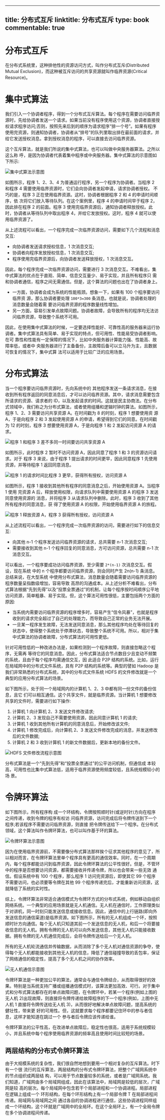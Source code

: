 
---
title: 分布式互斥
linktitle: 分布式互斥
type: book
commentable: true
---

# 分布式互斥

在分布式系统里，这种排他性的资源访问方式，叫作分布式互斥(Distributed Mutual Exclusion)，而这种被互斥访问的共享资源就叫作临界资源(Critical Resource)。

# 集中式算法

我们引入一个协调者程序，得到一个分布式互斥算法。每个程序在需要访问临界资源时，先给协调者发送一个请求。如果当前没有程序使用这个资源，协调者直接授权请求程序访问;否则，按照先来后到的顺序为请求程序“排一个号”。如果有程序使用完资源，则通知协调者，协调者从“排号”的队列里取出排在最前面的请求，并给它发送授权消息。拿到授权消息的程序，可以直接去访问临界资源。

这个互斥算法，就是我们所说的集中式算法，也可以叫做中央服务器算法。之所以这么称 呼，是因为协调者代表着集中程序或中央服务器。集中式算法的示意图如下所示:

![集中式算法示意图](https://pic.imgdb.cn/item/6061cd118322e6675c0b23b7.jpg)

如图所示，程序 1、2、3、4 为普通运行程序，另一个程序为协调者。当程序 2 和程序 4 需要使用临界资源时，它们会向协调者发起申请，请求协调者授权。
不巧的是，程序 3 正在使用临界资源。这时，协调者根据程序 2 和 4 的申请时间顺序，依 次将它们放入等待队列。在这个案例里，程序 4 的申请时间早于程序 2，因此排在程序 2 的前面。程序 3 使用完临界资源后，通知协调者释放授权。此时，协调者从等待队列中取出程序 4，并给它发放授权。这时，程序 4 就可以使用临界资源了。

从上述流程可以看出，一个程序完成一次临界资源访问，需要如下几个流程和消息交互:

- 向协调者发送请求授权信息，1 次消息交互;
- 协调者向程序发放授权信息，1 次消息交互;
- 程序使用完临界资源后，向协调者发送释放授权，1 次消息交互。

因此，每个程序完成一次临界资源访问，需要进行 3 次消息交互。不难看出，集中式算法的优点在于直观、简单、信息交互量少、易于实现，并且所有程序只
需和协调者通信，程序之间无需通信。但是，这个算法的问题也出在了协调者身上。

- 一方面，协调者会成为系统的性能瓶颈。想象一下，如果有 100 个程序要访问临界资 源，那么协调者要处理 `100*3=300` 条消息。也就是说，协调者处理的消息数量会随着需 要访问临界资源的程序数量线性增加。
- 另一方面，容易引发单点故障问题。协调者故障，会导致所有的程序均无法访问临界资源，导致整个系统不可用。

因此，在使用集中式算法的时候，一定要选择性能好、可靠性高的服务器来运行协调者。集中式算法具有简单、易于实现的特点，但可用性、性能易受协调者影响。在可 靠性和性能有一定保障的情况下，比如中央服务器计算能力强、性能高、故障率低，或者中 央服务器进行了主备备份，主故障后备可以立马升为主，且数据可恢复的情况下，集中式算 法可以适用于比较广泛的应用场景。

# 分布式算法

当一个程序要访问临界资源时，先向系统中的 其他程序发送一条请求消息，在接收到所有程序返回的同意消息后，才可以访问临界资源。其中，请求消息需要包含所请求的资源、请求者的 ID，以及发起请求的时间。这就是民主协商法。在分布式领域中，我们称之为分布式算法，或者使用组播和逻辑时钟的算法。如图所示，程序 1、2、3 需要访问共享资源 A。在时间戳为 8 的时刻，程序 1 想要使用资 源 A，于是向程序 2 和 3 发起使用资源 A 的申请，希望得到它们的同意。在时间戳为 12 的时刻，程序 3 想要使用资源 A，于是向程序 1 和 2 发起访问资源 A 的请求。

![程序 1 和程序 3 差不多同一时间要访问共享资源 A](https://pic.imgdb.cn/item/6061cf418322e6675c0d6e74.jpg)

如图所示，此时程序 2 暂时不访问资源 A，因此同意了程序 1 和 3 的资源访问请求。对于 程序 3 来说，由于程序 1 提出请求的时间更早，因此同意程序 1 先使用资源，并等待程序 1 返回同意消息。

![程序 1 的请求时间比程序 3 更早，获得所有授权，访问资源 A](https://pic.imgdb.cn/item/6061cfbe8322e6675c0e3779.jpg)

如图所示，程序 1 接收到其他所有程序的同意消息之后，开始使用资源 A。当程序 1 使用 完资源 A 后，释放使用权限，向请求队列中需要使用资源 A 的程序 3 发送同意使用资源的 消息，并将程序 3 从请求队列中删除。此时，程序 3 收到了其他所有程序的同意消息，获 得了使用资源 A 的权限，开始使用临界资源 A 的旅程。

![程序 1 释放资源 A，程序 3 获得所有授权，访问资源 A](https://pic.imgdb.cn/item/6061d0048322e6675c0f265a.jpg)

从上述流程可以看出，一个程序完成一次临界资源的访问，需要进行如下的信息交互:

- 向其他 n-1 个程序发送访问临界资源的请求，总共需要 n-1 次消息交互;
- 需要接收到其他 n-1 个程序回复的同意消息，方可访问资源，总共需要 n-1 次消息交互。

可以看出，一个程序要成功访问临界资源，至少需要 `2*(n-1)` 次消息交互。假设，现在系统 中的 n 个程序都要访问临界资源，则会同时产生 2n(n-1) 条消息。总结来说，在大型系统 中使用分布式算法，消息数量会随着需要访问临界资源的程序数量呈指数级增加，容易导致 高昂的沟通成本。从上述分析不难看出，分布式算法根据“先到先得”以及“投票全票通过”的机制，让每个程序按时间顺序公平地访问资源，简单粗暴、易于实现。但，这个算法可用性很低，主要包括两个方面的原因:

- 当系统内需要访问临界资源的程序增多时，容易产生“信令风暴”，也就是程序收到的请求完全超过了自己的处理能力，而导致自己正常的业务无法开展。
- 一旦某一程序发生故障，无法发送同意消息，那么其他程序均处在等待回复的状态中，使得整个系统处于停滞状态，导致整个系统不可用。所以，相对于集中式算法的协调者故障，分布式算法的可用性更低。

针对可用性低的一种改进办法是，如果检测到一个程序故障，则直接忽略这个程序，无需再 等待它的同意消息。因此，分布式算法适合节点数目少且变动不频繁的系统，且由于每个程序均需通信交互，因 此适合 P2P 结构的系统。比如，运行在局域网中的分布式文件系统，具有 P2P 结构的系统等。典型的譬如 Hadoop 是我们非常熟悉的分布式系统，其中的分布式文件系统 HDFS 的文件修改就是一个典型的应用分布式算法的场景。

如下图所示，处于同一个局域网内的计算机 1、2、3 中都有同一份文件的备份信息，且它 们可以相互通信。这个共享文件，就是临界资源。当计算机 1 想要修改共享的文件时，需要进行如下操作:

1. 计算机 1 向计算机 2、3 发送文件修改请求;
2. 计算机 2、3 发现自己不需要使用资源，因此同意计算机 1 的请求;
3. 计算机 1 收到其他所有计算机的同意消息后，开始修改该文件;
4. 计算机 1 修改完成后，向计算机 2、3 发送文件修改完成的消息，并发送修改后的文件数据;
5. 计算机 2 和 3 收到计算机 1 的新文件数据后，更新本地的备份文件。

![HDFS 文件修改流程示意图](https://pic.imgdb.cn/item/6061d1358322e6675c114d76.jpg)

分布式算法是一个“先到先得”和“投票全票通过”的公平访问机制，但通信成 本较高，可用性也比集中式算法低，适用于临界资源使用频度较低，且系统规模较小的场 景。

# 令牌环算法

如下图所示，所有程序构 成一个环结构，令牌按照顺时针(或逆时针)方向在程序之间传递，收到令牌的程序有权访 问临界资源，访问完成后将令牌传送到下一个程序;若该程序不需要访问临界资源，则直接 把令牌传送给下一个程序。在分布式领域，这个算法叫作令牌环算法，也可以叫作基于环的算法。

![令牌环算法示意图](https://pic.imgdb.cn/item/6061d1a18322e6675c11c01b.jpg)

因为在使用临界资源前，不需要像分布式算法那样挨个征求其他程序的意见了，所以相对而言，在令牌环算法里单个程序具有更高的通信效率。同时，在一个周期内，每个程序都能访问到临界资源，因此令牌环算法的公平性很好。但是，不管环中的程序是否想要访问资源，都需要接收并传递令牌，所以也会带来一些无效 通信。假设系统中有 100 个程序，那么程序 1 访问完资源后，即使其它 99 个程序不需要访问，也必须要等令牌在其他 99 个程序传递完后，才能重新访问资源，这就降低了系统的实时性。

综上，令牌环算法非常适合通信模式为令牌环方式的分布式系统，例如移动自组织网络系统。一个典型的应用场景就是无人机通信。无人机在通信时，工作原理类似于对讲机，同一时刻只能发送信息或接收信息。因此，通信中的上行链路(即向外发送信息的通信渠道)是临界资源。如下图所示，所有的无人机组成一个环，按照顺时针方向通信。每个无人机只知道其前一个发送信息的无人机，和后一个将要接收信息的无人机。拥有令牌的无人机可以向外发送信息，其他无人机只能接收数据。拥有令牌的无人机通信完成后，会将令牌传送给后一个无人机。

所有的无人机轮流通信并传输数据，从而消除了多个无人机对通信资源的争夺，使得每个无人机都能接收到其他无人机的信息，降低了通信碰撞导致的丢包率，保证了网络通信的稳定性，提高了多个无人机之间的协作效率。

![无人机通信示意图](https://pic.imgdb.cn/item/6061d1fe8322e6675c122b02.jpg)

令牌环算法是一种更加公平的算法，通常会与通信令牌结合，从而取得很好的效果。特别是当系统支持广播或组播通信模式时，该算法更加高效、可行。对于集中式和分布式算法都存在的单点故障问题，在令牌环中，若某一个程序(例如上图的 无人机 2)出现故障，则直接将令牌传递给故障程序的下一个程序(例如，上图中无人机 1 直接将令牌传送给无人机 3)，从而很好地解决单点故障问题，提高系统的健壮性，带来更 好的可用性。但，这就要求每个程序都要记住环中的参与者信息，这样才能知道在跳过一个 参与者后令牌应该传递给谁。

令牌环算法的公平性高，在改进单点故障后，稳定性也很高，适用于系统规模较 小，并且系统中每个程序使用临界资源的频率高且使用时间比较短的场景。

## 两层结构的分布式令牌环算法

由于大规模系统的复杂性，我们很自然地想到要用一个相对复杂的互斥算法。时下有一个很 流行的互斥算法，两层结构的分布式令牌环算法，把整个广域网系统中的节点组织成两层结 构，可以用于节点数量较多的系统，或者是广域网系统。我们知道，广域网由多个局域网组成，因此在该算法中，局域网是较低的层次，广域网是较 高的层次。每个局域网中包含若干个局部进程和一个协调进程。局部进程在逻辑上组成一个 环形结构，在每个环形结构上有一个局部令牌 T 在局部进程间传递。局域网与局域网之间 通过各自的协调进程进行通信，这些协调进程同样组成一个环结构，这个环就是广域网中的全局环。在这个全局环上，有一个全局令牌在多个协调进程间传递。

    